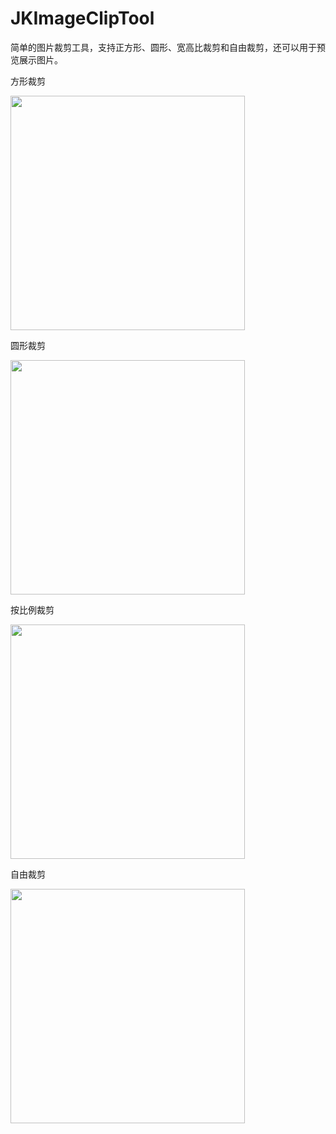 # JKImageClipTool
简单的图片裁剪工具，支持正方形、圆形、宽高比裁剪和自由裁剪，还可以用于预览展示图片。



方形裁剪  

<img src="https://raw.github.com/Jacky-An/JKAlertX/master/Snapshots/square.PNG" width="375"><br/>

圆形裁剪  

<img src="https://raw.github.com/Jacky-An/JKAlertX/master/Snapshots/circle.PNG" width="375"><br/>

按比例裁剪  

<img src="https://raw.github.com/Jacky-An/JKAlertX/master/Snapshots/scale.PNG" width="375"><br/>

自由裁剪  

<img src="https://raw.github.com/Jacky-An/JKAlertX/master/Snapshots/free.PNG" width="375"><br/>
